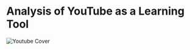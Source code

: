# Analysis of YouTube as a Learning Tool
![Youtube Cover](https://github.com/user-attachments/assets/4f171445-4113-4bff-8b9b-4ca02cb02aa8)

